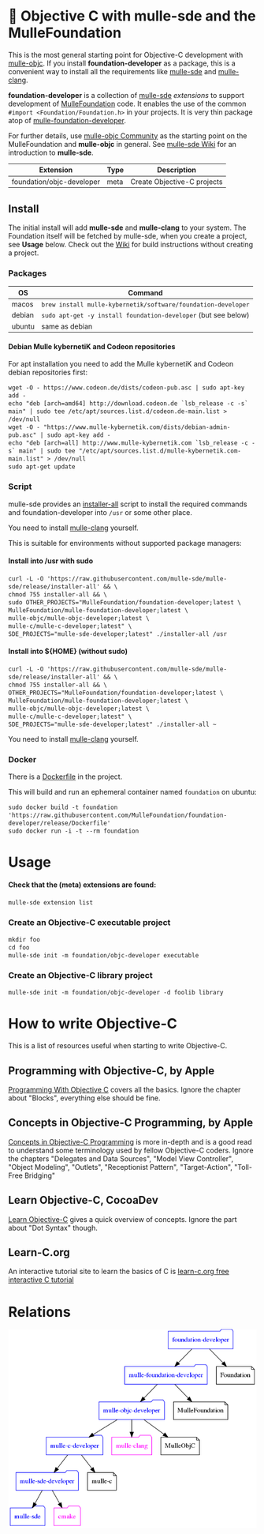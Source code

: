# 👒 Objective C with mulle-sde and the MulleFoundation

This is the most general starting point for Objective-C development with
[mulle-objc](//github.com/mulle-objc). If you install **foundation-developer** as a package, 
this is a convenient way to install all the requirements like [mulle-sde](//github.com/MulleSDE) and 
[mulle-clang](//github.com/Codeon-GmbH/mulle-clang).

**foundation-developer** is a collection of [mulle-sde](//github.com/mulle-sde/mulle-sde)
*extensions* to support development of [MulleFoundation](//github.com/MulleFoundation)
code. It enables the use of the common `#import <Foundation/Foundation.h>` in your 
projects. It is very thin package atop of 
[mulle-foundation-developer](//github.com/MulleFoundation/mulle-foundation-developer).

For further details, use [mulle-objc Community](//mulle-objc.github.io) as the starting 
point on the MulleFoundation and **mulle-objc** in general. 
See [mulle-sde Wiki](//github.com/mulle-sde/mulle-sde/wiki) for an introduction to **mulle-sde**.

Extension                 | Type | Description
--------------------------|------|----------------------------
foundation/objc-developer | meta | Create Objective-C projects


## Install

The initial install will add **mulle-sde** and **mulle-clang** to your
system. The Foundation itself will be fetched by mulle-sde, when you create 
a project, see **Usage** below. Check out the [Wiki](//github.com/MulleFoundation/foundation-developer/wiki) 
for build instructions without creating a project.


### Packages

OS      | Command
--------|------------------------------------
macos   | `brew install mulle-kybernetik/software/foundation-developer`
debian  | `sudo apt-get -y install foundation-developer` (but see below)
ubuntu  | same as debian


#### Debian Mulle kybernetiK and Codeon repositories

For apt installation you need to add the Mulle kybernetiK and Codeon
debian repositories first:

```
wget -O - https://www.codeon.de/dists/codeon-pub.asc | sudo apt-key add -
echo "deb [arch=amd64] http://download.codeon.de `lsb_release -c -s` main" | sudo tee /etc/apt/sources.list.d/codeon.de-main.list > /dev/null
wget -O - "https://www.mulle-kybernetik.com/dists/debian-admin-pub.asc" | sudo apt-key add -
echo "deb [arch=all] http://www.mulle-kybernetik.com `lsb_release -c -s` main" | sudo tee "/etc/apt/sources.list.d/mulle-kybernetik.com-main.list" > /dev/null
sudo apt-get update
```


### Script

mulle-sde provides an [installer-all](https://raw.githubusercontent.com/mulle-sde/mulle-sde/release/installer-all) script to install the required commands and foundation-developer into `/usr` or some other place.

You need to install [mulle-clang](//github.com/Codeon-GmbH/mulle-clang) yourself.

This is suitable for environments without supported package managers:

#### Install into /usr with sudo

```
curl -L -O 'https://raw.githubusercontent.com/mulle-sde/mulle-sde/release/installer-all' && \
chmod 755 installer-all && \
sudo OTHER_PROJECTS="MulleFoundation/foundation-developer;latest \
MulleFoundation/mulle-foundation-developer;latest \
mulle-objc/mulle-objc-developer;latest \
mulle-c/mulle-c-developer;latest" \
SDE_PROJECTS="mulle-sde-developer;latest" ./installer-all /usr
```

#### Install into ${HOME} (without sudo)

```
curl -L -O 'https://raw.githubusercontent.com/mulle-sde/mulle-sde/release/installer-all' && \
chmod 755 installer-all && \
OTHER_PROJECTS="MulleFoundation/foundation-developer;latest \
MulleFoundation/mulle-foundation-developer;latest \
mulle-objc/mulle-objc-developer;latest \
mulle-c/mulle-c-developer;latest" \
SDE_PROJECTS="mulle-sde-developer;latest" ./installer-all ~
```

You need to install [mulle-clang](//github.com/Codeon-GmbH/mulle-clang) yourself.

### Docker

There is a [Dockerfile](https://raw.githubusercontent.com/MulleFoundation/foundation-developer/release/Dockerfile) in the project.

This will build and run an ephemeral container named `foundation` on
ubuntu:

```
sudo docker build -t foundation 'https://raw.githubusercontent.com/MulleFoundation/foundation-developer/release/Dockerfile'
sudo docker run -i -t --rm foundation
```


# Usage

#### Check that the (meta) extensions are found:

```
mulle-sde extension list
```

### Create an Objective-C executable project

```
mkdir foo
cd foo
mulle-sde init -m foundation/objc-developer executable
```

### Create an Objective-C library project

```
mulle-sde init -m foundation/objc-developer -d foolib library
```

# How to write Objective-C

This is a list of resources useful when starting to write Objective-C.

## Programming with Objective-C, by Apple

[Programming With Objective C](https://developer.apple.com/library/archive/documentation/Cocoa/Conceptual/ProgrammingWithObjectiveC/Introduction/Introduction.html) covers all the basics. Ignore the chapter about "Blocks", everything else should be fine.

## Concepts in Objective-C Programming, by Apple

[Concepts in Objective-C Programming](https://developer.apple.com/library/archive/documentation/General/Conceptual/CocoaEncyclopedia/Introduction/Introduction.html) is more in-depth and is a good read to understand some terminology used by fellow Objective-C coders. Ignore the chapters "Delegates and Data Sources", "Model View Controller", "Object Modeling", "Outlets", "Receptionist Pattern", "Target-Action", "Toll-Free Bridging"

## Learn Objective-C, CocoaDev 

[Learn Objective-C](https://www.cocoadevcentral.com/d/learn_objectivec) gives a quick overview of concepts. Ignore the part about "Dot Syntax" though.

## Learn-C.org 

An interactive tutorial site to learn the basics of C is 
[learn-c.org free interactive C tutorial](https://www.learn-c.org)


# Relations 

![package relationships](dox/relationships.png)
